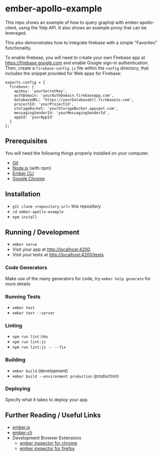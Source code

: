 # ember-apollo-example

This repo shows an example of how to query graphql with ember-apollo-client, using the Yelp API. It also shows an example proxy that can be leveraged.

This also demonstrates how to integrate firebase with a simple "Favorites" functionality.

To enable firebase, you will need to create your own Firebase app at https://firebase.google.com and enable Google sign-in authentication. Then, create a `firebase-config.js` file within the `config` directory, that includes the snippet provided for Web apps for Firebase:

```
exports.config = {
  firebase: {
    apiKey: 'yourSecretKey',
    authDomain: 'yourAuthDomain.firebaseapp.com',
    databaseURL: 'https://yourDatabaseUrl.firebaseio.com',
    projectId: 'yourProjectId',
    storageBucket: 'yourStorageBucket.appspot.com',
    messagingSenderId: 'yourMessagingSenderId',
    appId: 'yourAppId'
  }
};
```

## Prerequisites

You will need the following things properly installed on your computer.

* [Git](https://git-scm.com/)
* [Node.js](https://nodejs.org/) (with npm)
* [Ember CLI](https://ember-cli.com/)
* [Google Chrome](https://google.com/chrome/)

## Installation

* `git clone <repository-url>` this repository
* `cd ember-apollo-example`
* `npm install`

## Running / Development

* `ember serve`
* Visit your app at [http://localhost:4200](http://localhost:4200).
* Visit your tests at [http://localhost:4200/tests](http://localhost:4200/tests).

### Code Generators

Make use of the many generators for code, try `ember help generate` for more details

### Running Tests

* `ember test`
* `ember test --server`

### Linting

* `npm run lint:hbs`
* `npm run lint:js`
* `npm run lint:js -- --fix`

### Building

* `ember build` (development)
* `ember build --environment production` (production)

### Deploying

Specify what it takes to deploy your app.

## Further Reading / Useful Links

* [ember.js](https://emberjs.com/)
* [ember-cli](https://ember-cli.com/)
* Development Browser Extensions
  * [ember inspector for chrome](https://chrome.google.com/webstore/detail/ember-inspector/bmdblncegkenkacieihfhpjfppoconhi)
  * [ember inspector for firefox](https://addons.mozilla.org/en-US/firefox/addon/ember-inspector/)
